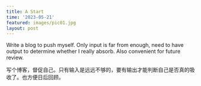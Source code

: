 ```yaml
---
title: A Start
time: '2023-05-21'
featured: images/pic01.jpg
layout: post
---
```


<p>Write a blog to push myself. Only input is far from enough, need to have output to determine whether I really absorb. Also convenient for future review.</p>
<p>写个博客，督促自己。只有输入是远远不够的，要有输出才能判断自己是否真的吸收了。也方便日后回顾。</p>